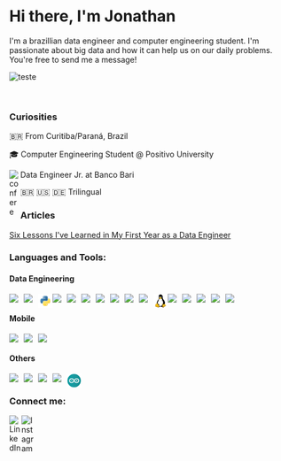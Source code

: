 # Hi there, I'm Jonathan
I'm a brazillian data engineer and computer engineering student. I'm passionate about big data and how it can help us on our daily problems. You're free to send me a message!

![teste](https://github-readme-stats-one-eta.vercel.app/api?username=jonathangonsalves&show_icons=true&hide_border=true)

<br />

### Curiosities

🇧🇷   From Curitiba/Paraná, Brazil

🎓   Computer Engineering Student @ Positivo University

[<img align="left" alt="confere" width="20px" src="https://media-exp1.licdn.com/dms/image/C4E0BAQGZ108LeTMGbA/company-logo_200_200/0?e=2159024400&v=beta&t=YOk8DxE2UfG3FUbrVoVuWlpme0c0PtISssG_S5yKdQE" />][confere] Data Engineer Jr. at Banco Bari
<br /> 

:brazil: :us: :de: Trilingual
<br /> 

### Articles
[Six Lessons I've Learned in My First Year as a Data Engineer][lessons_article]

### Languages and Tools:
#### Data Engineering
<img align="left" width="26px" src="https://logodownload.org/wp-content/uploads/2017/11/amazon-web-services-logo.png" />
<img align="left" width="26px" src="https://external-content.duckduckgo.com/iu/?u=https%3A%2F%2Fwww.loxleyorbit.com%2Fwp-content%2Fuploads%2F2018%2F02%2FGoogle-Cloud-Icon-Logo-Large-192px-color-png.png&f=1&nofb=1" />
<img align="left" width="26px" src="https://raw.githubusercontent.com/github/explore/80688e429a7d4ef2fca1e82350fe8e3517d3494d/topics/python/python.png" />
<img align="left" width="26px" src="https://dwglogo.com/wp-content/uploads/2017/09/1300px-Scala_logo.png" />
<img align="left" width="26px" src="https://extendase.files.wordpress.com/2018/05/mongodb.png" />
<img align="left" width="26px" src="https://upload.wikimedia.org/wikipedia/commons/2/29/Postgresql_elephant.svg" />
<img align="left" width="26px" src="https://pngimg.com/uploads/mysql/mysql_PNG23.png" />
<img align="left" width="26px" src="https://cdn.worldvectorlogo.com/logos/microsoft-sql-server.svg" />
<img align="left" width="26px" src="https://jbasoftware.com/assets/img/software/grafana.png" />
<img align="left" width="26px" src="https://cwiki.apache.org/confluence/download/attachments/145723561/airflow_white_bg.png?api=v2" />
<img align="left" width="26px" src="https://raw.githubusercontent.com/github/explore/80688e429a7d4ef2fca1e82350fe8e3517d3494d/topics/linux/linux.png" />
<img align="left" width="26px" src="https://www.docker.com/sites/default/files/d8/2019-07/Moby-logo.png" />
<img align="left" width="26px" src="https://images.techhive.com/images/article/2014/09/hadoop-elephant-100453407-orig.jpg" />
<img align="left" width="26px" src="https://upload.wikimedia.org/wikipedia/commons/thumb/f/f3/Apache_Spark_logo.svg/1200px-Apache_Spark_logo.svg.png" />
<img align="left" width="26px" src="https://upload.wikimedia.org/wikipedia/commons/thumb/b/b4/Apache_Sqoop_logo.svg/1280px-Apache_Sqoop_logo.svg.png" />
<img align="left" width="26px" src="https://seeklogo.com/images/F/flask-logo-44C507ABB7-seeklogo.com.png" />
<br />

#### Mobile
<img align="left" width="26px" src="https://ih1.redbubble.net/image.1057190214.1918/flat,750x1000,075,f.u1.jpg" />
<img align="left" width="26px" src="https://upload.wikimedia.org/wikipedia/commons/3/3e/Android_logo_2019.png" />
<img align="left" width="26px" src="https://firebase.google.com/downloads/brand-guidelines/PNG/logo-logomark.png?hl=pt" />

<br />

#### Others
<img align="left" width="26px" src="https://www.pngkit.com/png/full/101-1010012_c-programming-icon-c-programming-language-logo.png" />
<img align="left" width="26px" src="https://raw.githubusercontent.com/isocpp/logos/master/cpp_logo.png" />
<img align="left" width="26px" src="https://image.flaticon.com/icons/svg/226/226777.svg" />
<img align="left" width="26px" src="https://www.raspberrypi.org/app/uploads/2011/10/Raspi-PGB001.png" />
<img align="left" width="26px" src="https://raw.githubusercontent.com/github/explore/80688e429a7d4ef2fca1e82350fe8e3517d3494d/topics/arduino/arduino.png" />

<br />

### Connect me:

[<img align="left" alt="LinkedIn" width="22px" src="https://image.flaticon.com/icons/svg/174/174857.svg" />][linkedin]
[<img align="left" alt="Instagram" width="22px" src="https://image.flaticon.com/icons/svg/733/733558.svg" />][instagram]
<br />





[confere]: https://www.conferecartoes.com.br/
[instagram]: https://www.instagram.com/jonathangonsalves_/
[linkedin]: https://www.linkedin.com/in/jonathangonsalves/
[lessons_article]: https://www.linkedin.com/pulse/six-lessons-ive-learned-my-first-year-data-engineer-gonsalves-/
